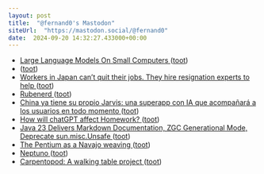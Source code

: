 ```yaml
---
layout: post
title:  "@fernand0's Mastodon"
siteUrl:  "https://mastodon.social/@fernand0"
date:  2024-09-20 14:32:27.433000+00:00
---
```

*  [Large Language Models On Small Computers ](https://hackaday.com/2024/09/07/large-language-models-on-small-computers) ([toot](https://mastodon.social/@fernand0/113170366295652875))
*  [ ](https://mastodon.social/@sergiojimenez) ([toot](https://mastodon.social/@fernand0/113170064210490156))
*  [Workers in Japan can’t quit their jobs. They hire resignation experts to help ](https://edition.cnn.com/2024/08/31/business/japan-workers-resignation-agencies-intl-hnk/index.htm) ([toot](https://mastodon.social/@fernand0/113169668620138609))
*  [Rubenerd ](https://rubenerd.com/the-email-is-authentication-pattern) ([toot](https://mastodon.social/@fernand0/113169334249366307))
*  [China ya tiene su propio Jarvis: una superapp con IA que acompañará a los usuarios en todo momento ](https://www.genbeta.com/actualidad/china-tiene-su-propio-jarvis-superapp-ia-que-acompanara-a-usuarios-todo-moment) ([toot](https://mastodon.social/@fernand0/113169089834288982))
*  [How will chatGPT  affect Homework? ](https://blog.computationalcomplexity.org/2024/09/how-will-chatgpt-affect-homework.htm) ([toot](https://mastodon.social/@fernand0/113168976123280912))
*  [Java 23 Delivers Markdown Documentation, ZGC Generational Mode, Deprecate sun.misc.Unsafe ](https://www.infoq.com/news/2024/09/java23-released) ([toot](https://mastodon.social/@fernand0/113168747997357694))
*  [The Pentium as a Navajo weaving ](http://www.righto.com/2024/08/pentium-navajo-fairchild-shiprock.htm) ([toot](https://mastodon.social/@fernand0/113168010121089506))
*  [Neptuno ](https://www.flickr.com/photos/fernand0/53982483100) ([toot](https://mastodon.social/@fernand0/113167211730979752))
*  [Carpentopod: A walking table project ](https://www.decarpentier.nl/carpentopo) ([toot](https://mastodon.social/@fernand0/113167192750381904))
